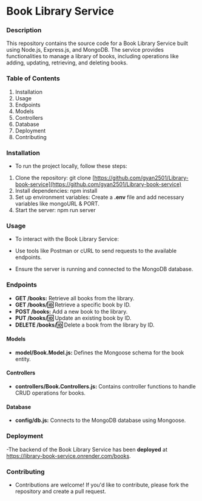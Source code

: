 # Book Library Service
### Description
This repository contains the source code for a Book Library Service built using Node.js, Express.js, and MongoDB. The service provides functionalities to manage a library of books, including operations like adding, updating, retrieving, and deleting books.

### Table of Contents
1. Installation
2. Usage
3. Endpoints
4. Models
5. Controllers
6. Database
7. Deployment
8. Contributing

### Installation
- To run the project locally, follow these steps:

1. Clone the repository: git clone [https://github.com/gyan2501/Library-book-service](https://github.com/gyan2501/Library-book-service)
2. Install dependencies: npm install
3. Set up environment variables: Create a **.env** file and add necessary variables like mongoURL & PORT.
3. Start the server: npm run server
### Usage
- To interact with the Book Library Service:

- Use tools like Postman or cURL to send requests to the available endpoints.
- Ensure the server is running and connected to the MongoDB database.

### Endpoints
- **GET /books:** Retrieve all books from the library.
- **GET /books/:id:** Retrieve a specific book by ID.
- **POST /books:** Add a new book to the library.
- **PUT /books/:id:** Update an existing book by ID.
- **DELETE /books/:id:** Delete a book from the library by ID.
#### Models
- **model/Book.Model.js:** Defines the Mongoose schema for the book entity.
#### Controllers
- **controllers/Book.Controllers.js:** Contains controller functions to handle CRUD operations for books.
#### Database
- **config/db.js:** Connects to the MongoDB database using Mongoose.

### Deployment
-The backend of the Book Library Service has been **deployed** at https://library-book-service.onrender.com/books.

### Contributing
- Contributions are welcome! If you'd like to contribute, please fork the repository and create a pull request.

